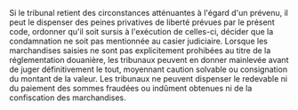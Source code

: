 Si le tribunal retient des circonstances atténuantes à
l'égard d'un prévenu, il peut le dispenser des peines privatives de
liberté prévues par
le présent code, ordonner qu'il soit sursis à
l'exécution de celles-ci, décider que la condamnation ne soit pas
mentionnée au casier judiciaire.
Lorsque les marchandises saisies ne sont pas explicitement prohibées au
titre de la réglementation douanière, les tribunaux peuvent en donner
mainlevée avant de juger définitivement le tout, moyennant caution
solvable ou consignation du montant de la valeur.
Les tribunaux ne peuvent dispenser le redevable ni du paiement des
sommes fraudées ou indûment obtenues ni de la confiscation des
marchandises.